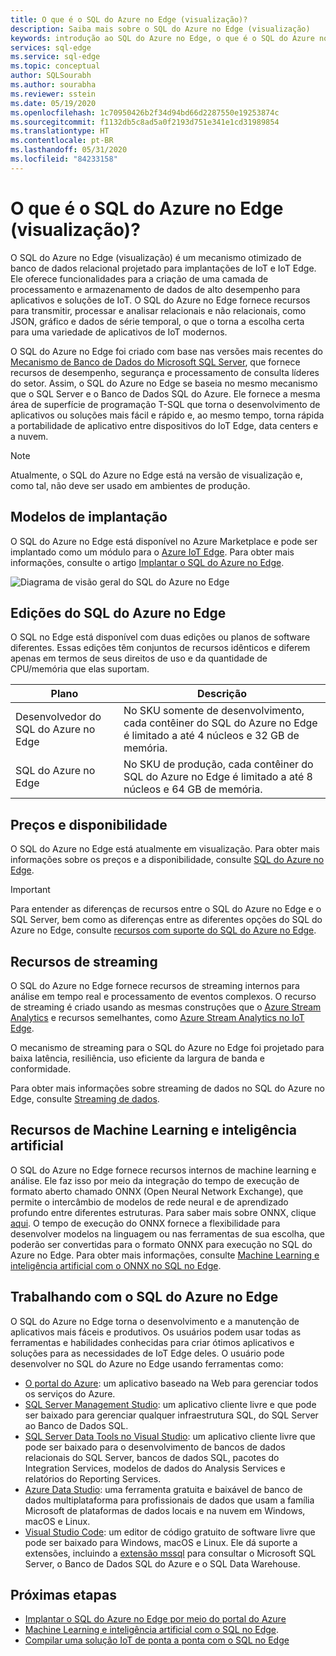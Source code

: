 ```yaml
---
title: O que é o SQL do Azure no Edge (visualização)?
description: Saiba mais sobre o SQL do Azure no Edge (visualização)
keywords: introdução ao SQL do Azure no Edge, o que é o SQL do Azure no Edge, visão geral do SQL do Azure no Edge
services: sql-edge
ms.service: sql-edge
ms.topic: conceptual
author: SQLSourabh
ms.author: sourabha
ms.reviewer: sstein
ms.date: 05/19/2020
ms.openlocfilehash: 1c70950426b2f34d94bd66d2287550e19253874c
ms.sourcegitcommit: f1132db5c8ad5a0f2193d751e341e1cd31989854
ms.translationtype: HT
ms.contentlocale: pt-BR
ms.lasthandoff: 05/31/2020
ms.locfileid: "84233158"
---
```

# <a name="what-is-azure-sql-edge-preview"></a>O que é o SQL do Azure no Edge (visualização)?

O SQL do Azure no Edge (visualização) é um mecanismo otimizado de banco de dados relacional projetado para implantações de IoT e IoT Edge. Ele oferece funcionalidades para a criação de uma camada de processamento e armazenamento de dados de alto desempenho para aplicativos e soluções de IoT. O SQL do Azure no Edge fornece recursos para transmitir, processar e analisar relacionais e não relacionais, como JSON, gráfico e dados de série temporal, o que o torna a escolha certa para uma variedade de aplicativos de IoT modernos.

O SQL do Azure no Edge foi criado com base nas versões mais recentes do [Mecanismo de Banco de Dados do Microsoft SQL Server](/sql/sql-server/sql-server-technical-documentation?toc=/azure/azure-sql-edge/toc.json), que fornece recursos de desempenho, segurança e processamento de consulta líderes do setor. Assim, o SQL do Azure no Edge se baseia no mesmo mecanismo que o SQL Server e o Banco de Dados SQL do Azure. Ele fornece a mesma área de superfície de programação T-SQL que torna o desenvolvimento de aplicativos ou soluções mais fácil e rápido e, ao mesmo tempo, torna rápida a portabilidade de aplicativo entre dispositivos do IoT Edge, data centers e a nuvem.

> [!NOTE]
> Atualmente, o SQL do Azure no Edge está na versão de visualização e, como tal, não deve ser usado em ambientes de produção.

## <a name="deployment-models"></a>Modelos de implantação

O SQL do Azure no Edge está disponível no Azure Marketplace e pode ser implantado como um módulo para o [Azure IoT Edge](../iot-edge/about-iot-edge.md). Para obter mais informações, consulte o artigo [Implantar o SQL do Azure no Edge](deploy-portal.md).<br>

![Diagrama de visão geral do SQL do Azure no Edge](media/overview/overview.png)

## <a name="editions-of-sql-edge"></a>Edições do SQL do Azure no Edge

O SQL no Edge está disponível com duas edições ou planos de software diferentes. Essas edições têm conjuntos de recursos idênticos e diferem apenas em termos de seus direitos de uso e da quantidade de CPU/memória que elas suportam.

   |**Plano**  |**Descrição**  |
   |---------|---------|
   |Desenvolvedor do SQL do Azure no Edge  |  No SKU somente de desenvolvimento, cada contêiner do SQL do Azure no Edge é limitado a até 4 núcleos e 32 GB de memória.  |
   |SQL do Azure no Edge    |  No SKU de produção, cada contêiner do SQL do Azure no Edge é limitado a até 8 núcleos e 64 GB de memória. |

## <a name="pricing-and-availability"></a>Preços e disponibilidade

O SQL do Azure no Edge está atualmente em visualização. Para obter mais informações sobre os preços e a disponibilidade, consulte [SQL do Azure no Edge](https://azure.microsoft.com/services/sql-edge/).

> [!IMPORTANT]
> Para entender as diferenças de recursos entre o SQL do Azure no Edge e o SQL Server, bem como as diferenças entre as diferentes opções do SQL do Azure no Edge, consulte [recursos com suporte do SQL do Azure no Edge](features.md).

## <a name="streaming-capabilities"></a>Recursos de streaming  

O SQL do Azure no Edge fornece recursos de streaming internos para análise em tempo real e processamento de eventos complexos. O recurso de streaming é criado usando as mesmas construções que o [Azure Stream Analytics](../stream-analytics/stream-analytics-introduction.md) e recursos semelhantes, como [Azure Stream Analytics no IoT Edge](../stream-analytics/stream-analytics-edge.md).

O mecanismo de streaming para o SQL do Azure no Edge foi projetado para baixa latência, resiliência, uso eficiente da largura de banda e conformidade. 

Para obter mais informações sobre streaming de dados no SQL do Azure no Edge, consulte [Streaming de dados](stream-data.md).

## <a name="machine-learning-and-artificial-intelligence-capabilities"></a>Recursos de Machine Learning e inteligência artificial

O SQL do Azure no Edge fornece recursos internos de machine learning e análise. Ele faz isso por meio da integração do tempo de execução de formato aberto chamado ONNX (Open Neural Network Exchange), que permite o intercâmbio de modelos de rede neural e de aprendizado profundo entre diferentes estruturas. Para saber mais sobre ONNX, clique [aqui](https://onnx.ai/). O tempo de execução do ONNX fornece a flexibilidade para desenvolver modelos na linguagem ou nas ferramentas de sua escolha, que poderão ser convertidas para o formato ONNX para execução no SQL do Azure no Edge. Para obter mais informações, consulte [Machine Learning e inteligência artificial com o ONNX no SQL no Edge](onnx-overview.md).

## <a name="working-with-azure-sql-edge"></a>Trabalhando com o SQL do Azure no Edge

O SQL do Azure no Edge torna o desenvolvimento e a manutenção de aplicativos mais fáceis e produtivos. Os usuários podem usar todas as ferramentas e habilidades conhecidas para criar ótimos aplicativos e soluções para as necessidades de IoT Edge deles. O usuário pode desenvolver no SQL do Azure no Edge usando ferramentas como:

- [O portal do Azure](https://portal.azure.com/): um aplicativo baseado na Web para gerenciar todos os serviços do Azure.
- [SQL Server Management Studio](/sql/ssms/download-sql-server-management-studio-ssms/): um aplicativo cliente livre e que pode ser baixado para gerenciar qualquer infraestrutura SQL, do SQL Server ao Banco de Dados SQL.
- [SQL Server Data Tools no Visual Studio](/sql/ssdt/download-sql-server-data-tools-ssdt/): um aplicativo cliente livre que pode ser baixado para o desenvolvimento de bancos de dados relacionais do SQL Server, bancos de dados SQL, pacotes do Integration Services, modelos de dados do Analysis Services e relatórios do Reporting Services.
- [Azure Data Studio](/sql/azure-data-studio/what-is/): uma ferramenta gratuita e baixável de banco de dados multiplataforma para profissionais de dados que usam a família Microsoft de plataformas de dados locais e na nuvem em Windows, macOS e Linux.
- [Visual Studio Code](https://code.visualstudio.com/docs): um editor de código gratuito de software livre que pode ser baixado para Windows, macOS e Linux. Ele dá suporte a extensões, incluindo a [extensão mssql](https://aka.ms/mssql-marketplace) para consultar o Microsoft SQL Server, o Banco de Dados SQL do Azure e o SQL Data Warehouse.


## <a name="next-steps"></a>Próximas etapas

- [Implantar o SQL do Azure no Edge por meio do portal do Azure](deploy-portal.md)
- [Machine Learning e inteligência artificial com o SQL no Edge](onnx-overview.md).
- [Compilar uma solução IoT de ponta a ponta com o SQL no Edge](tutorial-deploy-azure-resources.md)

